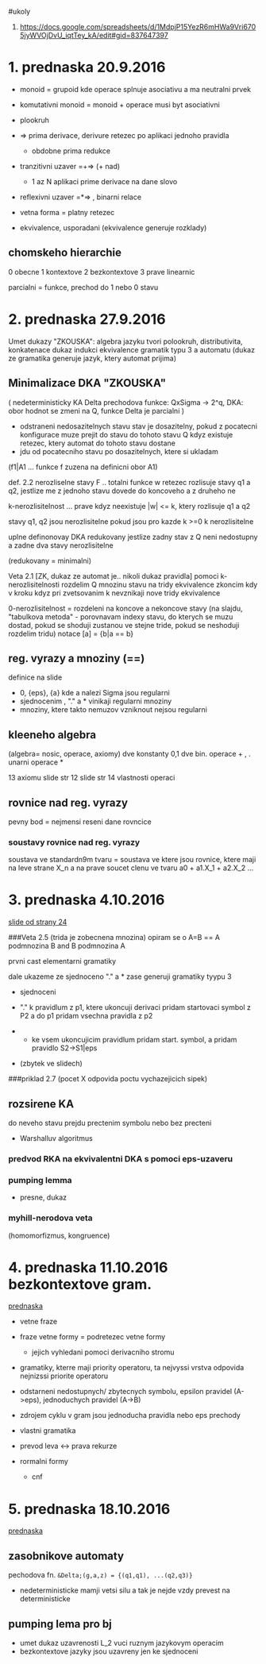#ukoly
1. https://docs.google.com/spreadsheets/d/1MdpjP15YezR6mHWa9Vri6705jyWVOjDvU_iqtTey_kA/edit#gid=837647397

# 1. prednaska 20.9.2016
* monoid = grupoid kde operace splnuje asociativu a ma neutralni prvek
* komutativni monoid = monoid + operace musi byt asociativni
* plookruh

* => prima derivace, derivure retezec po aplikaci jednoho pravidla

    * obdobne prima redukce

* tranzitivni uzaver =+=> (+ nad)
    * 1 az N aplikaci prime derivace na dane slovo

* reflexivni uzaver =*=> , binarni relace

* vetna forma = platny retezec

* ekvivalence, usporadani
(ekvivalence generuje rozklady)

## chomskeho hierarchie
0 obecne
1 kontextove
2 bezkontextove
3 prave linearnic

parcialni = funkce, prechod do 1 nebo 0 stavu

# 2. prednaska 27.9.2016
Umet dukazy "ZKOUSKA":
algebra jazyku tvori polookruh, distributivita, konkatenace
dukaz indukci
ekvivalence gramatik typu 3 a automatu
(dukaz ze gramatika generuje jazyk, ktery automat prijima)

## Minimalizace DKA "ZKOUSKA"
( nedeterministicky KA
Delta prechodova funkce: QxSigma -> 2^q,
DKA:
obor hodnot se zmeni na Q, funkce Delta je parcialni
)

* odstraneni nedosazitelnych stavu
 stav je dosazitelny, pokud z pocatecni konfigurace muze prejit do stavu do tohoto stavu Q
 kdyz existuje retezec, ktery automat do tohoto stavu dostane
* jdu od pocatecniho stavu po dosazitelnych, ktere si ukladam

(f1|A1  ... funkce f zuzena na definicni obor A1) 
 
def. 2.2 nerozliselne stavy
F .. totalni funkce
w retezec rozlisuje stavy q1 a q2, jestlize me z jednoho stavu dovede do koncoveho a z druheho ne

k-nerozlisitelnost ... prave kdyz neexistuje |w| <= k, ktery rozlisuje q1 a q2

stavy q1, q2 jsou nerozlisitelne pokud jsou pro kazde k >=0 k nerozlisitelne


uplne definonovay DKA redukovany jestlize zadny stav z Q neni nedostupny a zadne dva stavy nerozlisitelne

(redukovany = minimalni)


Veta 2.1 [ZK, dukaz ze automat je.. nikoli dukaz pravidla]
pomoci k-nerozlisitelnosti rozdelim Q mnozinu stavu na tridy ekvivalence
zkoncim kdy v kroku kdyz pri zvetsovanim k nevznikaji nove tridy ekvivalence

0-nerozlisitelnost = rozdeleni na koncove a nekoncove stavy
(na slajdu, "tabulkova metoda" - porovnavam indexy stavu, do kterych se muzu dostad, pokud se shoduji zustanou ve stejne tride, pokud se neshoduji rozdelim tridu)
notace [a] = {b|a == b}


## reg. vyrazy a mnoziny (==)
definice na slide
* 0, {eps}, {a} kde a nalezi Sigma  jsou regularni 
* sjednocenim , "." a * vinikaji regularni mnoziny
* mnoziny, ktere takto nemuzov vzniknout nejsou regularni

## kleeneho algebra
(algebra= nosic, operace, axiomy)
dve konstanty 0,1
dve bin. operace + , .
unarni operace *

13 axiomu
slide str 12
slide str 14 vlastnosti operaci

## rovnice nad reg. vyrazy
pevny bod = nejmensi reseni dane rovncice

### soustavy rovnice nad reg. vyrazy
soustava ve standardn9m tvaru = soustava ve ktere jsou rovnice, ktere maji na leve strane X_n 
a na prave soucet clenu ve tvaru a0 + a1.X_1 + a2.X_2 ...


# 3. prednaska 4.10.2016


[slide od  strany 24](https://wis.fit.vutbr.cz/FIT/st/course-files-st.php?file=%2Fcourse%2FTIN-IT%2Flectures%2Fprednasky%2Ftin-pr02-rj2.pdf&cid=11660) 

###Veta 2.5
(trida je zobecnena mnozina)
opiram se o A=B == A podmnozina B and B podmnozina A

prvni cast elementarni gramatiky

dale ukazeme ze sjednoceno "." a * zase generuji gramatiky tyypu 3

* sjednoceni

* "." k pravidlum z p1, ktere ukoncuji derivaci pridam startovaci symbol z P2 a do p1 pridam vsechna pravidla z p2

* * ke vsem ukoncujicim pravidlum pridam start. symbol, a pridam pravidlo S2->S1|eps

* (zbytek ve slidech)

###priklad 2.7
(pocet X odpovida poctu vychazejicich sipek)


## rozsirene KA
do neveho stavu prejdu prectenim symbolu nebo bez precteni
* Warshalluv algoritmus

### predvod RKA na ekvivalentni DKA s pomoci eps-uzaveru

### pumping lemma
* presne, dukaz

### myhill-nerodova veta
(homomorfizmus, kongruence)


# 4. prednaska 11.10.2016 bezkontextove gram.

[prednaska](https://wis.fit.vutbr.cz/FIT/st/course-files-st.php?file=%2Fcourse%2FTIN-IT%2Flectures%2Fprednasky%2Ftin-pr04-bj1.pdf&cid=11660)


* vetne fraze
* fraze vetne formy = podretezec vetne formy
    * jejich vyhledani pomoci derivacniho stromu

* gramatiky, kterre maji priority operatoru, ta nejvyssi vrstva odpovida nejnizssi priorite operatoru

* odstarneni nedostupnych/ zbytecnych symbolu, epsilon pravidel (A->eps), jednoduchych pravidel (A->B)

* zdrojem cyklu v gram jsou jednoducha pravidla nebo eps prechody

* vlastni gramatika

* prevod leva <-> prava rekurze

* rormalni formy
    * cnf

# 5. prednaska 18.10.2016
[prednaska](https://wis.fit.vutbr.cz/FIT/st/course-files-st.php?file=%2Fcourse%2FTIN-IT%2Flectures%2Fprednasky%2Ftin-pr05-bj2.pdf&cid=11660)    
## zasobnikove automaty
pechodova fn. `&Delta;(g,a,z) = {(q1,q1), ...(q2,q3)}`
* nedeterministicke mamji vetsi silu a tak je nejde vzdy prevest na deterministicke
## pumping lema pro bj

* umet dukaz uzavrenosti L_2 vuci ruznym jazykovym operacim
* bezkontextove jazyky jsou uzavreny jen ke sjednoceni

